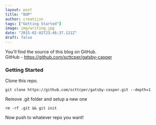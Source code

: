 ```yaml
---
layout: post
title: "OOP"
author: creatijin
tags: ["Getting Started"]
image: img/writing.jpg
date: "2015-02-02T23:46:37.121Z"
draft: false
---
```


You'll find the source of this blog on GitHub.  
GitHub - https://github.com/scttcper/gatsby-casper

### Getting Started

Clone this repo.

```
git clone https://github.com/scttcper/gatsby-casper.git --depth=1
```

Remove .git folder and setup a new one

```
rm -rf .git && git init
```

Now push to whatever repo you want!
